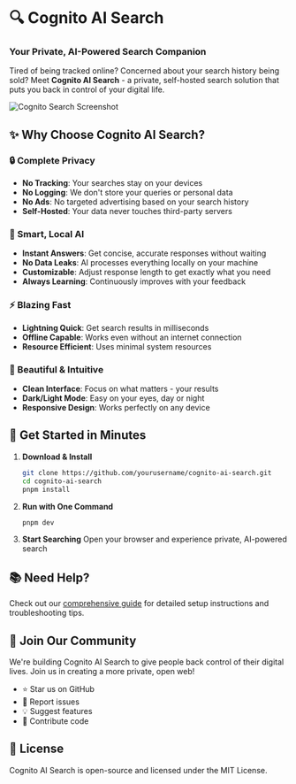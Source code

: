 # 🔍 Cognito AI Search

### Your Private, AI-Powered Search Companion

Tired of being tracked online? Concerned about your search history being sold? Meet **Cognito AI Search** - a private, self-hosted search solution that puts you back in control of your digital life.

![Cognito Search Screenshot](https://via.placeholder.com/1200x600.png?text=Cognito+Search+Screenshot)

## ✨ Why Choose Cognito AI Search?

### 🔒 Complete Privacy
- **No Tracking**: Your searches stay on your devices
- **No Logging**: We don't store your queries or personal data
- **No Ads**: No targeted advertising based on your search history
- **Self-Hosted**: Your data never touches third-party servers

### 🤖 Smart, Local AI
- **Instant Answers**: Get concise, accurate responses without waiting
- **No Data Leaks**: AI processes everything locally on your machine
- **Customizable**: Adjust response length to get exactly what you need
- **Always Learning**: Continuously improves with your feedback

### ⚡ Blazing Fast
- **Lightning Quick**: Get search results in milliseconds
- **Offline Capable**: Works even without an internet connection
- **Resource Efficient**: Uses minimal system resources

### 🎨 Beautiful & Intuitive
- **Clean Interface**: Focus on what matters - your results
- **Dark/Light Mode**: Easy on your eyes, day or night
- **Responsive Design**: Works perfectly on any device

## 🚀 Get Started in Minutes

1. **Download & Install**
   ```bash
   git clone https://github.com/yourusername/cognito-ai-search.git
   cd cognito-ai-search
   pnpm install
   ```

2. **Run with One Command**
   ```bash
   pnpm dev
   ```

3. **Start Searching**
   Open your browser and experience private, AI-powered search

## 📚 Need Help?

Check out our [comprehensive guide](HOWTO.md) for detailed setup instructions and troubleshooting tips.

## 🌟 Join Our Community

We're building Cognito AI Search to give people back control of their digital lives. Join us in creating a more private, open web!

- ⭐ Star us on GitHub
- 🐛 Report issues
- 💡 Suggest features
- 🤝 Contribute code

## 📄 License

Cognito AI Search is open-source and licensed under the MIT License.
